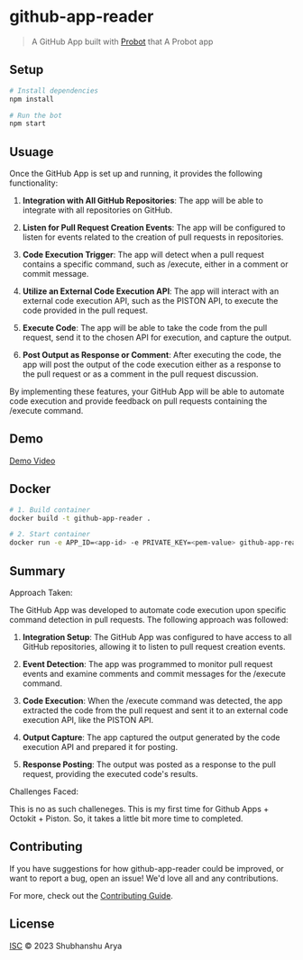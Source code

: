 # github-app-reader

> A GitHub App built with [Probot](https://github.com/probot/probot) that A Probot app

## Setup

```sh
# Install dependencies
npm install

# Run the bot
npm start
```

## Usuage
Once the GitHub App is set up and running, it provides the following functionality:

1. **Integration with All GitHub Repositories**: The app will be able to integrate with all repositories on GitHub.

2. **Listen for Pull Request Creation Events**: The app will be configured to listen for events related to the creation of pull requests in repositories.

3. **Code Execution Trigger**: The app will detect when a pull request contains a specific command, such as /execute, either in a comment or commit message.

4. **Utilize an External Code Execution API**: The app will interact with an external code execution API, such as the PISTON API, to execute the code provided in the pull request.

5. **Execute Code**: The app will be able to take the code from the pull request, send it to the chosen API for execution, and capture the output.

6. **Post Output as Response or Comment**: After executing the code, the app will post the output of the code execution either as a response to the pull request or as a comment in the pull request discussion.

By implementing these features, your GitHub App will be able to automate code execution and provide feedback on pull requests containing the /execute command.


## Demo

[Demo Video](https://github.com/Shubhanshuarya/app-reader/blob/master/video/demo_video.mp4)

## Docker

```sh
# 1. Build container
docker build -t github-app-reader .

# 2. Start container
docker run -e APP_ID=<app-id> -e PRIVATE_KEY=<pem-value> github-app-reader
```

## Summary

Approach Taken:

The GitHub App was developed to automate code execution upon specific command detection in pull requests. The following approach was followed:

1. **Integration Setup**: The GitHub App was configured to have access to all GitHub repositories, allowing it to listen to pull request creation events.

2. **Event Detection**: The app was programmed to monitor pull request events and examine comments and commit messages for the /execute command.

3. **Code Execution**: When the /execute command was detected, the app extracted the code from the pull request and sent it to an external code execution API, like the PISTON API.

4. **Output Capture**: The app captured the output generated by the code execution API and prepared it for posting.

5. **Response Posting**: The output was posted as a response to the pull request, providing the executed code's results.

Challenges Faced:

This is no as such challeneges. This is my first time for Github Apps + Octokit + Piston. So, it takes a little bit more time to completed. 

## Contributing

If you have suggestions for how github-app-reader could be improved, or want to report a bug, open an issue! We'd love all and any contributions.

For more, check out the [Contributing Guide](CONTRIBUTING.md).

## License

[ISC](LICENSE) © 2023 Shubhanshu Arya